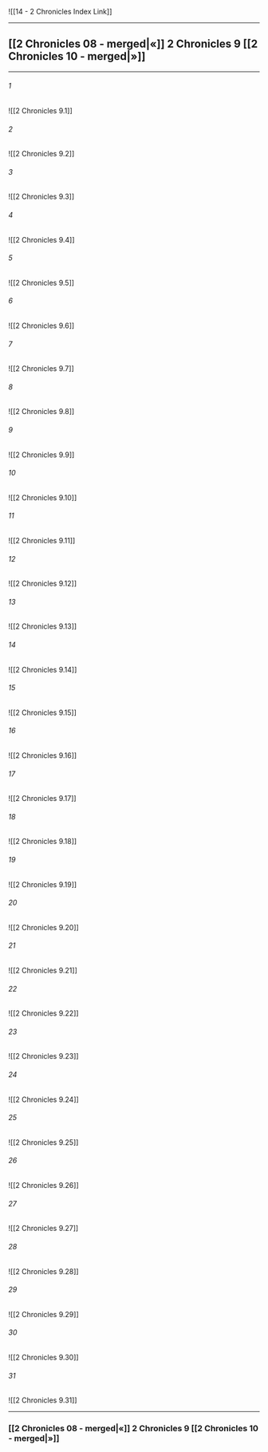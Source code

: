 ![[14 - 2 Chronicles Index Link]]

---
##  [[2 Chronicles 08 - merged|«]] 2 Chronicles 9 [[2 Chronicles 10 - merged|»]]

---

###### 1
![[2 Chronicles 9.1]] 

###### 2
![[2 Chronicles 9.2]] 

###### 3
![[2 Chronicles 9.3]] 

###### 4
![[2 Chronicles 9.4]]

###### 5 
![[2 Chronicles 9.5]] 

###### 6
![[2 Chronicles 9.6]] 

###### 7
![[2 Chronicles 9.7]] 

###### 8
![[2 Chronicles 9.8]] 

###### 9
![[2 Chronicles 9.9]] 

###### 10
![[2 Chronicles 9.10]] 

###### 11
![[2 Chronicles 9.11]] 

###### 12
![[2 Chronicles 9.12]]

###### 13
![[2 Chronicles 9.13]] 

###### 14
![[2 Chronicles 9.14]] 

###### 15
![[2 Chronicles 9.15]]

###### 16
![[2 Chronicles 9.16]] 

###### 17
![[2 Chronicles 9.17]]

###### 18
![[2 Chronicles 9.18]] 

###### 19
![[2 Chronicles 9.19]] 

###### 20
![[2 Chronicles 9.20]]

###### 21
![[2 Chronicles 9.21]] 

###### 22
![[2 Chronicles 9.22]] 

###### 23
![[2 Chronicles 9.23]]

###### 24
![[2 Chronicles 9.24]] 

###### 25
![[2 Chronicles 9.25]]

###### 26
![[2 Chronicles 9.26]] 

###### 27
![[2 Chronicles 9.27]] 

###### 28
![[2 Chronicles 9.28]]

###### 29
![[2 Chronicles 9.29]] 

###### 30
![[2 Chronicles 9.30]] 

###### 31
![[2 Chronicles 9.31]] 


---
###  [[2 Chronicles 08 - merged|«]] 2 Chronicles 9 [[2 Chronicles 10 - merged|»]]